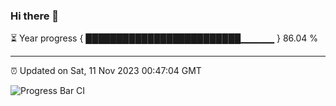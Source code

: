 ### Hi there 👋

⏳ Year progress { █████████████████████████▁▁▁▁▁ } 86.04 %

---

⏰ Updated on Sat, 11 Nov 2023 00:47:04 GMT

![Progress Bar CI](https://github.com/liununu/liununu/workflows/Progress%20Bar%20CI/badge.svg)
